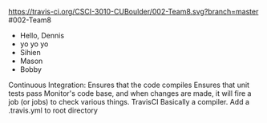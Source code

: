 
https://travis-ci.org/CSCI-3010-CUBoulder/002-Team8.svg?branch=master
#002-Team8

- Hello, Dennis
- yo yo yo
- Sihien
- Mason
- Bobby

Continuous Integration:
  Ensures that the code compiles
  Ensures that unit tests pass
  Monitor's code base, and when changes are made, it will fire a job (or jobs) to check various things.
  TravisCI Basically a compiler.
  Add a .travis.yml to root directory
